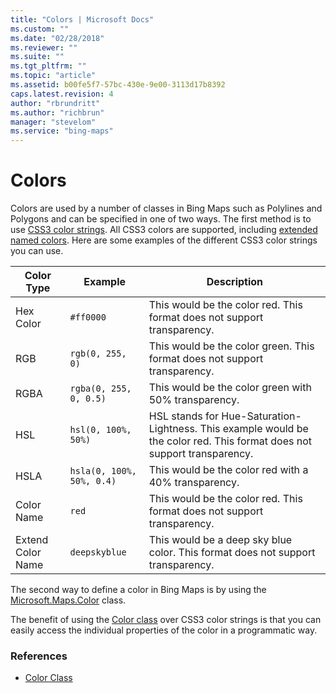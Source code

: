 ```yaml
---
title: "Colors | Microsoft Docs"
ms.custom: ""
ms.date: "02/28/2018"
ms.reviewer: ""
ms.suite: ""
ms.tgt_pltfrm: ""
ms.topic: "article"
ms.assetid: b00fe5f7-57bc-430e-9e00-3113d17b8392
caps.latest.revision: 4
author: "rbrundritt"
ms.author: "richbrun"
manager: "stevelom"
ms.service: "bing-maps"
---
```

# Colors
Colors are used by a number of classes in Bing Maps such as Polylines and Polygons and can be specified in one of two ways. The first method is to use [CSS3 color strings](https://www.w3.org/wiki/CSS3/Color). All CSS3 colors are supported, including [extended named colors](https://www.w3.org/wiki/CSS3/Color/Extended_color_keywords). Here are some examples of the different CSS3 color strings you can use.

Color Type         | Example                    | Description
------------------ | -------------------------- | -----------------------
Hex Color          | `#ff0000`                  | This would be the color red. This format does not support transparency.
RGB                | `rgb(0, 255, 0)`           | This would be the color green. This format does not support transparency.
RGBA               | `rgba(0, 255, 0, 0.5)`     | This would be the color green with 50% transparency.
HSL                | `hsl(0, 100%, 50%)`        | HSL stands for Hue-Saturation-Lightness. This example would be the color red. This format does not support transparency.
HSLA               | `hsla(0, 100%, 50%, 0.4)`  | This would be the color red with a 40% transparency.
Color Name         | `red`                      | This would be the color red. This format does not support transparency.
Extend Color Name  | `deepskyblue`              | This would be a deep sky blue color. This format does not support transparency.

The second way to define a color in Bing Maps is by using the [Microsoft.Maps.Color](../map-control-api/color-class.md) class. 

The benefit of using the [Color class](../map-control-api/color-class.md) over CSS3 color strings is that you can easily access the individual properties of the color in a programmatic way.


### References

  * [Color Class](../map-control-api/color-class.md)
